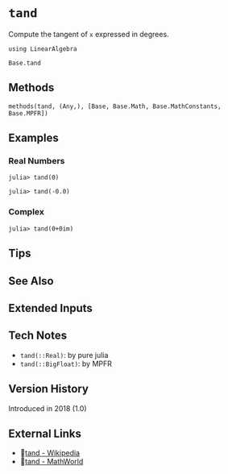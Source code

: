# `tand`

Compute the tangent of `x` expressed in degrees.

```@setup repl_only
using LinearAlgebra
```
```@docs
Base.tand
```


## Methods

```@repl
methods(tand, (Any,), [Base, Base.Math, Base.MathConstants, Base.MPFR])
```


## Examples

### Real Numbers
```jldoctest
julia> tand(0)

julia> tand(-0.0)
```

### Complex
```jldoctest
julia> tand(0+0im)
```

## Tips


## See Also


## Extended Inputs


## Tech Notes

- `tand(::Real)`: by pure julia
- `tand(::BigFloat)`: by MPFR


## Version History

Introduced in 2018 (1.0)


## External Links
- 🔗[tand - Wikipedia](https://en.wikipedia.org/wiki/ )
- 🔗[tand - MathWorld](https://mathworld.wolfram.com/ )
